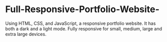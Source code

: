 # Full-Responsive-Portfolio-Website-
Using HTML, CSS, and JavaScript, a responsive portfolio website. It has both a dark and a light mode.  Fully responsive for small, medium, large and extra large devices.
